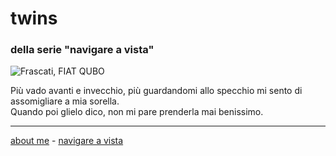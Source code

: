 # twins  
### della serie "navigare a vista"  

![](https://live.staticflickr.com/65535/52732160916_9b550afa0d_z.jpg "Frascati, FIAT QUBO")  

Più vado avanti e invecchio, più guardandomi allo specchio mi sento di assomigliare a mia sorella.  
Quando poi glielo dico, non mi pare prenderla mai benissimo.  
  
---    
[about me](https://about.me/cacioman) - [navigare a vista](navigareavista.md)  
